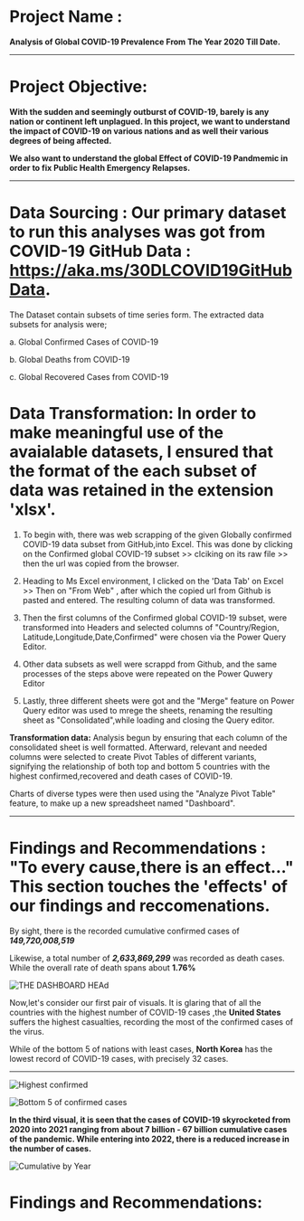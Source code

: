 # Project Name : 

**Analysis of Global COVID-19 Prevalence From The Year 2020 Till Date.**

---
# Project Objective: 

**With the sudden and seemingly outburst of COVID-19, barely is any nation or continent left unplagued. In this project, we want to understand the impact of COVID-19 on various nations and as well their various degrees of being affected.**

**We also want to  understand the global Effect of COVID-19 Pandmemic in order to fix Public Health Emergency Relapses.**

---
# Data Sourcing : Our primary dataset to run this analyses was got from COVID-19 GitHub Data : https://aka.ms/30DLCOVID19GitHubData.
The Dataset contain subsets of time series form.
The extracted data subsets for analysis were;

a. Global Confirmed Cases of COVID-19

b. Global Deaths from COVID-19

c. Global Recovered Cases from COVID-19
                  
# Data Transformation: In order to make meaningful use of the avaialable datasets, I ensured that the format of the each subset of data was retained in the extension 'xlsx'.
1) To begin with, there was web scrapping of the given Globally confirmed COVID-19 data subset from GitHub,into Excel. This was done by clicking on the Confirmed global COVID-19 subset >> clciking on its raw file >> then the url was copied from the browser.

2) Heading to Ms Excel environment, I clicked on the 'Data Tab' on Excel >> Then on  "From Web" , after which the copied url from Github is pasted and entered. The resulting column of data was transformed.
3) Then the first columns of the Confirmed global COVID-19 subset, were transformed into Headers and selected columns of "Country/Region, Latitude,Longitude,Date,Confirmed" were chosen via the Power Query Editor.
4) Other data subsets as well were scrappd from Github, and the same processes of the steps above were repeated on the Power Quwery Editor
5) Lastly, three different sheets were got and the "Merge" feature on Power Query editor was used to mrege the sheets, renaming the resulting sheet as "Consolidated",while loading and closing the Query editor.

**Transformation data:**
Analysis begun by ensuring that each column of the consolidated sheet is well formatted.
Afterward, relevant and needed columns were selected to create Pivot Tables of different variants, signifying the relationship of both top and bottom 5 countries with the highest confirmed,recovered and death cases of COVID-19.

Charts of diverse types were then used using the "Analyze Pivot Table" feature, to make up a new spreadsheet named "Dashboard".

---

# Findings and Recommendations : "To every cause,there is an effect..." This section touches the 'effects' of our findings and reccomenations.

 By sight, there is the recorded cumulative confirmed cases of  **_149,720,008,519_**
 
 Likewise, a total number of  **_2,633,869,299_**  was recorded as death cases.
 While the overall rate of death spans about **1.76%**

 ![THE DASHBOARD HEAd](https://user-images.githubusercontent.com/107119554/174418235-f5f19442-45a6-4ed9-937a-e04a94206466.PNG)

 
 Now,let's consider our first pair of visuals. It is glaring that of all the countries with the highest number of COVID-19 cases ,the **United States** 
 suffers the highest casualties, recording the most of the confirmed cases of the virus.
 
 While of the bottom 5 of nations with least cases, **North Korea** has the lowest record of COVID-19 cases, with precisely 32 cases. 


---
![Highest confirmed](https://user-images.githubusercontent.com/107119554/174417228-3aba5534-3398-466d-960d-d06c415717b5.PNG)

![Bottom 5 of confirmed cases](https://user-images.githubusercontent.com/107119554/174417600-8c069ee7-bfc1-4f2d-9099-a4150cfef1f0.PNG)

**In the third visual, it is seen that the cases of COVID-19 skyrocketed from 2020 into 2021 ranging from about 7 billion - 67 billion cumulative cases of the pandemic. While entering into 2022, there is a reduced increase in the number of cases.**


![Cumulative by Year](https://user-images.githubusercontent.com/107119554/174418213-ada61e53-bad4-41e8-bb4d-4a0a39bc80fc.PNG)


# Findings and Recommendations: 








